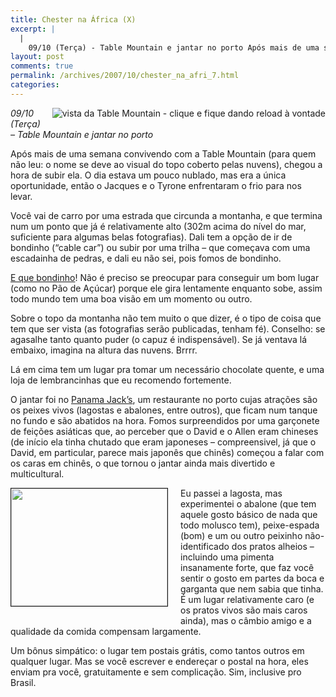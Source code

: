 ```yaml
---
title: Chester na África (X)
excerpt: |
  |
    09/10 (Terça) - Table Mountain e jantar no porto Após mais de uma semana convivendo com a Table Mountain (para quem não leu: o nome se deve ao visual do topo coberto pelas nuvens), chegou a hora de subir ela....
layout: post
comments: true
permalink: /archives/2007/10/chester_na_afri_7.html
categories:
---
```

[<img border="0" src="http://www.vodacom4me.co.za/vodacom4me-personal-resources/infocam/Cam@10.113.41.21_352x288.jpg" style="float:right; margin-left:10px; margin-bottom: 10px;" title="vista da Table Mountain - clique e fique dando reload à vontade" />][1]*09/10 (Terça) &#8211; Table Mountain e jantar no porto*

Após mais de uma semana convivendo com a Table Mountain (para quem não leu: o nome se deve ao visual do topo coberto pelas nuvens), chegou a hora de subir ela. O dia estava um pouco nublado, mas era a única oportunidade, então o Jacques e o Tyrone enfrentaram o frio para nos levar.

Você vai de carro por uma estrada que circunda a montanha, e que termina num um ponto que já é relativamente alto (302m acima do nível do mar, suficiente para algumas belas fotografias). Dali tem a opção de ir de bondinho (&#8220;cable car&#8221;) ou subir por uma trilha &#8211; que começava com uma escadainha de pedras, e dali eu não sei, pois fomos de bondinho.

[E que bondinho][2]! Não é preciso se preocupar para conseguir um bom lugar (como no Pão de Açúcar) porque ele gira lentamente enquanto sobe, assim todo mundo tem uma boa visão em um momento ou outro.

Sobre o topo da montanha não tem muito o que dizer, é o tipo de coisa que tem que ser vista (as fotografias serão publicadas, tenham fé). Conselho: se agasalhe tanto quanto puder (o capuz é indispensável). Se já ventava lá embaixo, imagina na altura das nuvens. Brrrr.

Lá em cima tem um lugar pra tomar um necessário chocolate quente, e uma loja de lembrancinhas que eu recomendo fortemente.

O jantar foi no [Panama Jack&#8217;s][3], um restaurante no porto cujas atrações são os peixes vivos (lagostas e abalones, entre outros), que ficam num tanque no fundo e são abatidos na hora. Fomos surpreendidos por uma garçonete de feições asiáticas que, ao perceber que o David e o Allen eram chineses (de início ela tinha chutado que eram japoneses &#8211; compreensivel, já que o David, em particular, parece mais japonês que chinês) começou a falar com os caras em chinês, o que tornou o jantar ainda mais divertido e multicultural.

<span class="mt-enclosure mt-enclosure-image"><img text="lagosta do Panama Jack's, após o abate" border="1" src="//chester.me/archives/img/panama_jacks_lagosta.jpg" width="250" height="188" class="mt-image-left" style="float: left; margin: 0 20px 20px 0;" /></span>Eu passei a lagosta, mas experimentei o abalone (que tem aquele gosto básico de nada que todo molusco tem), peixe-espada (bom) e um ou outro peixinho não-identificado dos pratos alheios &#8211; incluindo uma pimenta insanamente forte, que faz você sentir o gosto em partes da boca e garganta que nem sabia que tinha. É um lugar relativamente caro (e os pratos vivos são mais caros ainda), mas o câmbio amigo e a qualidade da comida compensam largamente.

Um bônus simpático: o lugar tem postais grátis, como tantos outros em qualquer lugar. Mas se você escrever e endereçar o postal na hora, eles enviam pra você, gratuitamente e sem complicação. Sim, inclusive pro Brasil.

 [1]: http://www.vodacom4me.co.za/vodacom4me-personal-resources/infocam/Cam@10.113.41.21_352x288.jpg
 [2]: http://www.tablemountain.net/
 [3]: http://www.panamajacks.net/
